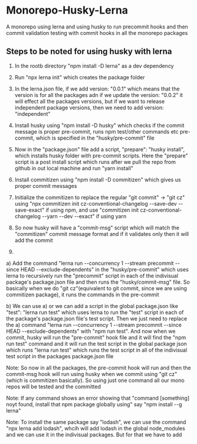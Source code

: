 # Monorepo-Husky-Lerna
A monorepo using lerna and using husky to run precommit hooks and then commit validation testing with commit hooks in all the monorepo packages

## Steps to be noted for using husky with lerna
1) In the rootb directory "npm install -D lerna" as a dev dependency

2) Run "npx lerna init" which creates the package folder

3) In the lerna.json file, if we add version: "0.0.1" which means that the version is for all the packages adn if we update the version: "0.0.2" it will effect all the packages versions, but if we want to release independent package versions, then we need to add version: "independent"

4) Install husky using "npm install -D husky" which checks if the commit message is proper pre-commit, runs npm test/other commands etc pre-commit, which is specified in the "husky/pre-commit" file

5) Now in the "package.json" file add a script, "prepare": "husky install", which installs husky folder with pre-commit scripts. Here the "prepare" script is a post install script which runs after we pull the repo from github in out local machine and run "yarn install"

6) Install commitizen using "npm install -D commitizen" which gives us proper commit messages

7) Initialize the commitizen to replace the regular "git commit" -> "git cz" using "npx commitizen init
cz-conventional-changelog --save-dev --save-exact" if using npm, and use "commitizen init cz-conventional-changelog --yarn --dev --exact" if using yarn

8) So now husky will have a "commit-msg" script which will match the "commitizen" commit message format and if it validates only then it will add the commit

9) 
  a) Add the command "lerna run --concurrency 1 --stream precommit --since HEAD --exclude-dependents" in the "husky/pre-commit" which uses lerna to recursively run the "precommit" script in each of the indivisual package's package.json file and then runs the "husky/commit-msg" file. So basically when we do "git cz"(equivalent to git commit, since we are using commitizen package), it runs the
  commands in the pre-commit  

  b) We can use a) or we can add a script in the global package.json like "test": "lerna run test" which uses lerna to run the "test"
  script in each of the package's package.json file's test script. Then we just need to replace the a) command "lerna run --concurrency 1 --stream precommit --since HEAD --exclude-dependents" with "npm run test". And now when we commit, husky will run the "pre-commit" hook file and it will find the "npm run test" command and it will run the test script in the global package json which runs "lerna run test" which runs the test script in all of the indivisual test script in the packages package.json file

Note: So now in all the packages, the pre-commit hook will run and then the commit-msg hook will run using husky when we commit using "git cz" (which is commitizen basically). So using just one command all our mono repos will be tested and the committed

Note: If any command shows an error showing that "command [something] noyt found, install that npm package globally using" say "npm install --g lerna"

Note: To install the same package say "lodash", we can use the command "npx lerna add lodash", whcih will add lodash in the global node_modules and we can use it in the indivisual packages. But for that we have to add 